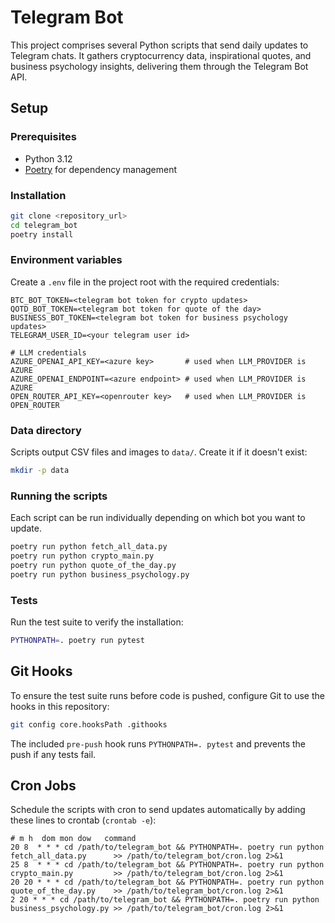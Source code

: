 # Telegram Bot

This project comprises several Python scripts that send daily updates to Telegram chats. It gathers cryptocurrency data, inspirational quotes, and business psychology insights, delivering them through the Telegram Bot API.

## Setup

### Prerequisites
- Python 3.12
- [Poetry](https://python-poetry.org/) for dependency management

### Installation

```bash
git clone <repository_url>
cd telegram_bot
poetry install
```

### Environment variables

Create a `.env` file in the project root with the required credentials:

```dotenv
BTC_BOT_TOKEN=<telegram bot token for crypto updates>
QOTD_BOT_TOKEN=<telegram bot token for quote of the day>
BUSINESS_BOT_TOKEN=<telegram bot token for business psychology updates>
TELEGRAM_USER_ID=<your telegram user id>

# LLM credentials
AZURE_OPENAI_API_KEY=<azure key>       # used when LLM_PROVIDER is AZURE
AZURE_OPENAI_ENDPOINT=<azure endpoint> # used when LLM_PROVIDER is AZURE
OPEN_ROUTER_API_KEY=<openrouter key>   # used when LLM_PROVIDER is OPEN_ROUTER
```

### Data directory

Scripts output CSV files and images to `data/`. Create it if it doesn't exist:

```bash
mkdir -p data
```

### Running the scripts

Each script can be run individually depending on which bot you want to update.

```bash
poetry run python fetch_all_data.py
poetry run python crypto_main.py
poetry run python quote_of_the_day.py
poetry run python business_psychology.py
```

### Tests

Run the test suite to verify the installation:

```bash
PYTHONPATH=. poetry run pytest
```

## Git Hooks

To ensure the test suite runs before code is pushed, configure Git to use the hooks in this repository:

```bash
git config core.hooksPath .githooks
```

The included `pre-push` hook runs `PYTHONPATH=. pytest` and prevents the push if any tests fail.

## Cron Jobs

Schedule the scripts with cron to send updates automatically by adding these lines to crontab (`crontab -e`):

```
# m h  dom mon dow   command
20 8  * * * cd /path/to/telegram_bot && PYTHONPATH=. poetry run python fetch_all_data.py      >> /path/to/telegram_bot/cron.log 2>&1
25 8  * * * cd /path/to/telegram_bot && PYTHONPATH=. poetry run python crypto_main.py         >> /path/to/telegram_bot/cron.log 2>&1
20 20 * * * cd /path/to/telegram_bot && PYTHONPATH=. poetry run python quote_of_the_day.py    >> /path/to/telegram_bot/cron.log 2>&1
2 20 * * * cd /path/to/telegram_bot && PYTHONPATH=. poetry run python business_psychology.py >> /path/to/telegram_bot/cron.log 2>&1
```